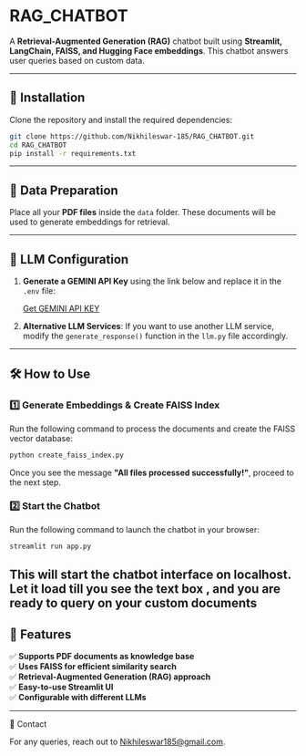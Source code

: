 # RAG\_CHATBOT

A **Retrieval-Augmented Generation (RAG)** chatbot built using **Streamlit, LangChain, FAISS, and Hugging Face embeddings**. This chatbot answers user queries based on custom data.

---

## 🚀 Installation

Clone the repository and install the required dependencies:

```bash
git clone https://github.com/Nikhileswar-185/RAG_CHATBOT.git
cd RAG_CHATBOT
pip install -r requirements.txt
```

---

## 📂 Data Preparation

Place all your **PDF files** inside the `data` folder. These documents will be used to generate embeddings for retrieval.

---

## 🔑 LLM Configuration

1. **Generate a GEMINI API Key** using the link below and replace it in the `.env` file:

   [Get GEMINI API KEY](https://www.google.com)

2. **Alternative LLM Services**: If you want to use another LLM service, modify the `generate_response()` function in the `llm.py` file accordingly.

---

## 🛠 How to Use

### 1️⃣ Generate Embeddings & Create FAISS Index

Run the following command to process the documents and create the FAISS vector database:

```bash
python create_faiss_index.py
```

Once you see the message **"All files processed successfully!"**, proceed to the next step.

### 2️⃣ Start the Chatbot

Run the following command to launch the chatbot in your browser:

```bash
streamlit run app.py
```

This will start the chatbot interface on **localhost**. Let it load till you see the text box , and you are ready to query on your custom documents
---

## 🤖 Features

✅ **Supports PDF documents as knowledge base**\
✅ **Uses FAISS for efficient similarity search**\
✅ **Retrieval-Augmented Generation (RAG) approach**\
✅ **Easy-to-use Streamlit UI**\
✅ **Configurable with different LLMs**

---

📧 Contact

For any queries, reach out to [Nikhileswar185@gmail.com](mailto\:Nikhileswar185@gmail.com).
